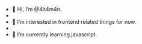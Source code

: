- 👋 Hi, I’m @4lt4m4n.
- 
- 👀 I’m interested in frontend related things for now.
- 
- 🌱 I’m currently learning javascript.
